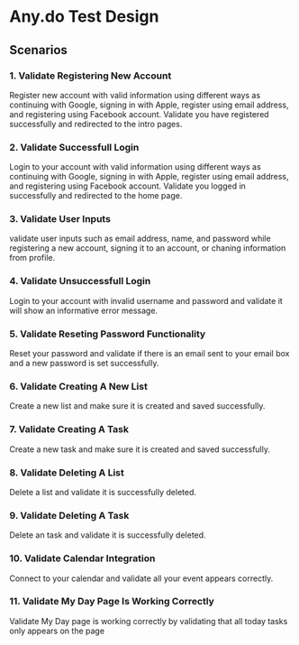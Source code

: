 # Any.do Test Design

## Scenarios
### 1. Validate Registering New Account
Register new account with valid information using different ways as continuing with Google, signing in with Apple, register using email address, and registering using Facebook account. Validate you have registered successfully and redirected to the intro pages.
### 2. Validate Successfull Login 
Login to your account with valid information using different ways as continuing with Google, signing in with Apple, register using email address, and registering using Facebook account. Validate you logged in successfully and redirected to the home page.
### 3. Validate User Inputs
validate user inputs such as email address, name, and password while registering a new account, signing it to an account, or chaning information from profile.
### 4. Validate Unsuccessfull Login 
Login to your account with invalid username and password and validate it will show an informative error message.
### 5. Validate Reseting Password Functionality
Reset your password and validate if there is an email sent to your email box and a new password is set successfully.
### 6. Validate Creating A New List 
Create a new list and make sure it is created and saved successfully.
### 7. Validate Creating A Task
Create a new task and make sure it is created and saved successfully.
### 8. Validate Deleting A List
Delete a list and validate it is successfully deleted.
### 9. Validate Deleting A Task
Delete an task and validate it is successfully deleted.
### 10. Validate Calendar Integration
Connect to your calendar and validate all your event appears correctly.
### 11. Validate My Day Page Is Working Correctly
Validate My Day page is working correctly by validating that all today tasks only appears on the page
